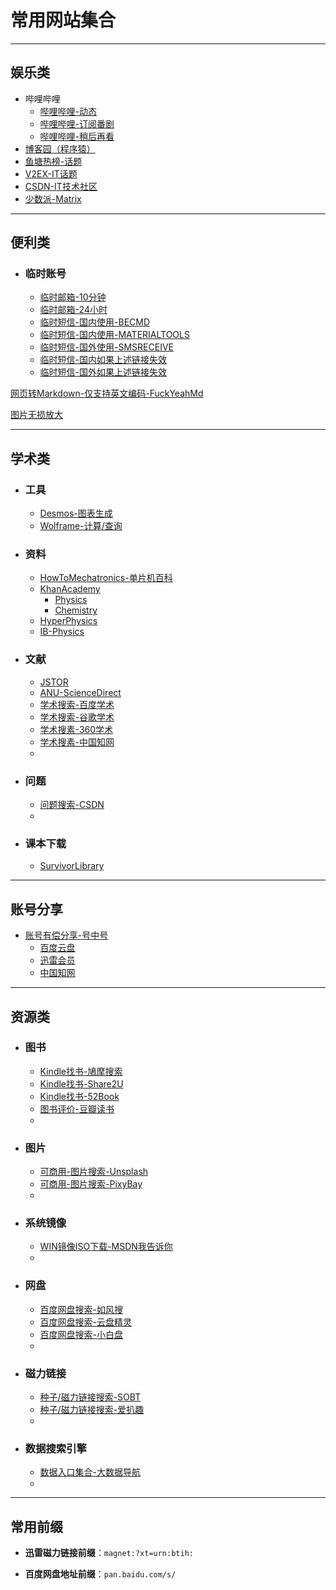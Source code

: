 # 常用网站集合

---

## 娱乐类

- 哔哩哔哩
    - [哔哩哔哩-动态](https://t.bilibili.com/)
    - [哔哩哔哩-订阅番剧](https://space.bilibili.com/6695871/bangumi)
    - [哔哩哔哩-稍后再看](https://www.bilibili.com/watchlater/#/list)
- [博客园（程序猿）](https://www.cnblogs.com/)
- [鱼塘热榜-话题](https://mo.fish/main/home/hot)
- [V2EX-IT话题](https://www.v2ex.com/?tab=tech)
- [CSDN-IT技术社区](https://www.csdn.net/)
- [少数派-Matrix](https://go.sspai.com/matrix)

---

## 便利类

- ### 临时账号

    - [临时邮箱-10分钟](http://mail.bccto.me/)
    - [临时邮箱-24小时](http://24mail.chacuo.net/enus)
    - [临时短信-国内使用-BECMD](https://www.becmd.com/)
    - [临时短信-国内使用-MATERIALTOOLS](https://www.materialtools.com/)
    - [临时短信-国外使用-SMSRECEIVE](https://smsreceivefree.com/)
    - [临时短信-国内如果上述链接失效](http://www.360doc.com/content/19/0108/12/51975160_807440477.shtml)
    - [临时短信-国外如果上述链接失效](http://www.360doc.com/content/19/0108/12/51975160_807440477.shtml)

[网页转Markdown-仅支持英文编码-FuckYeahMd](http://www.52book.me/)

[图片无损放大](https://bigjpg.com/zh)

---

## 学术类

- ### 工具

    - [Desmos-图表生成](https://www.desmos.com/calculator)
    - [Wolframe-计算/查询](https://www.wolframalpha.com/)

- ### 资料

    - [HowToMechatronics-单片机百科](https://howtomechatronics.com/)
    - [KhanAcademy](https://www.khanacademy.org/)
        - [Physics](https://www.khanacademy.org/science/physics)
        - [Chemistry](https://www.khanacademy.org/science/chemistry)
    - [HyperPhysics](http://hyperphysics.phy-astr.gsu.edu/hbase/hph.html)
    - [IB-Physics](https://ibphysics.org/)

- ### 文献

    - [JSTOR](https://www.jstor.org/)
    - [ANU-ScienceDirect](https://www-sciencedirect-com.virtual.anu.edu.au/)
    - [学术搜索-百度学术](https://xueshu.baidu.com/)
    - [学术搜索-谷歌学术](https://scholar.google.com.hk/?hl=zh-CN)
    - [学术搜素-360学术](http://xueshu.so.com/)
    - [学术搜素-中国知网](https://www.cnki.net/)
    - 

- ### 问题

    - [问题搜索-CSDN](https://www.csdn.net/)
    - 

- ### 课本下载

    - [SurvivorLibrary](http://www.survivorlibrary.com/library-download)

---

## 账号分享

- [账号有偿分享-号中号](http://www.idinid.com/)
    - [百度云盘](http://www.idinid.com/site/panbaidu.html)
    - [迅雷会员](http://www.idinid.com/site/xunlei.html)
    - [中国知网](http://www.idinid.com/site/cnki.html)

---

## 资源类

- ### 图书

    - [Kindle找书-鳩摩搜索](https://www.jiumodiary.com/)
    - [Kindle找书-Share2U](http://www.share2uu.com/)
    - [Kindle找书-52Book](http://www.52book.me/)
    - [图书评价-豆瓣读书](https://book.douban.com/)
    - 

- ### 图片

    - [可商用-图片搜索-Unsplash](https://unsplash.com/)
    - [可商用-图片搜索-PixyBay](https://pixabay.com/zh/)
    - 

- ### 系统镜像

    - [WIN镜像ISO下载-MSDN我告诉你](https://msdn.itellyou.cn/)
    - 

- ### 网盘

    - [百度网盘搜索-如风搜](http://www.rufengso.net/)
    - [百度网盘搜索-云盘精灵](https://www.yunpanjingling.com/)
    - [百度网盘搜索-小白盘](https://www.xiaobaipan.com/)
    - 

- ### 磁力链接

    - [种子/磁力链接搜索-SOBT](http://www.sobt5.pw/)
    - [种子/磁力链接搜索-爱扒趣](https://www.zyboe.com/)
    - 

- ### 数据搜索引擎

    - [数据入口集合-大数据导航](http://hao.199it.com/)
    - 

---

## 常用前缀

- **迅雷磁力链接前缀**：`magnet:?xt=urn:btih:`

- **百度网盘地址前缀**：`pan.baidu.com/s/`

 

